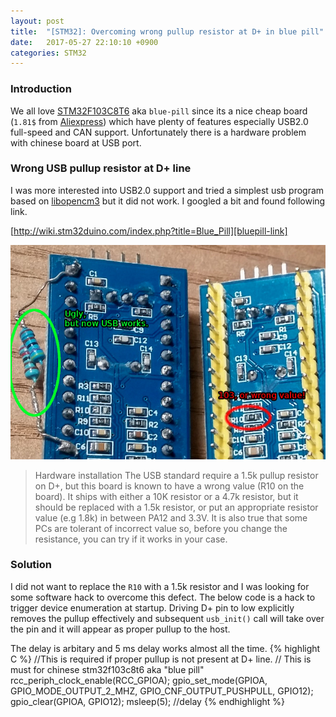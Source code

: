 ```yaml
---
layout: post
title:  "[STM32]: Overcoming wrong pullup resistor at D+ in blue pill"
date:   2017-05-27 22:10:10 +0900
categories: STM32
---
```


### Introduction

We all love [STM32F103C8T6][stm32-link] aka `blue-pill` since its a nice cheap board (`1.81$` from [Aliexpress][ali-link]) which have plenty of 
features especially USB2.0 full-speed and CAN support.
Unfortunately there is a hardware problem with chinese board at USB port.

### Wrong USB pullup resistor at D+ line

I was more interested into USB2.0 support and tried a simplest usb program based on
[libopencm3][libopencm3-link] but it did not work.
I googled a bit and found following link. 

[http://wiki.stm32duino.com/index.php?title=Blue_Pill][bluepill-link]

![bluepull resistor](/images/BluePillUsbResistor.jpg)
> Hardware installation
The USB standard require a 1.5k pullup resistor on D+, but this board is known to have a wrong value (R10 on the board). It ships with either a 10K resistor or a 4.7k resistor, but it should be replaced with a 1.5k resistor, or put an appropriate resistor value (e.g 1.8k) in between PA12 and 3.3V. It is also true that some PCs are tolerant of incorrect value so, before you change the resistance, you can try if it works in your case.

### Solution

I did not want to replace the `R10` with a 1.5k resistor and I was looking 
for some software hack to overcome this defect.
The below code is a hack to trigger device enumeration at startup.
Driving D+ pin to low explicitly removes the pullup effectively and subsequent `usb_init()` call
will take over the pin and it will appear as proper pullup to the host.

The delay is arbitary and 5 ms delay works almost all the time. 
{% highlight C %}
//This is required if proper pullup is not present at D+ line.
// This is must for chinese stm32f103c8t6 aka "blue pill"
rcc_periph_clock_enable(RCC_GPIOA);
gpio_set_mode(GPIOA, GPIO_MODE_OUTPUT_2_MHZ,
              GPIO_CNF_OUTPUT_PUSHPULL, GPIO12);
gpio_clear(GPIOA, GPIO12);
msleep(5); //delay
{% endhighlight %}

[bluepill-link]: http://wiki.stm32duino.com/index.php?title=Blue_Pill
[stm32-link]:https://www.aliexpress.com/item/Arm-cortex-m3-stm32f103c8t6-stm32-core-board-development-board/1539984258.html
[ali-link]: http://aliexpress.com
[libopencm3-link]: https://github.com/libopencm3/libopencm3